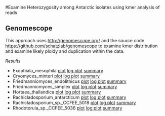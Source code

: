 #Examine Heterozygosity among Antarctic isolates using kmer analysis of reads

## Genomescope 
This approach uses http://genomescope.org/ and the source code https://github.com/schatzlab/genomescope to examine kmer distribution and examine likely ploidy and duplication within the data.

*Results*
   * Exophiala_mesophila [plot](Genomescope/Exophiala_mesophila/plot.png) [log plot](Genomescope/Exophiala_mesophila/plot.log.png) [summary](Genomescope/Exophiala_mesophila/summary.txt)
   * Cryomyces_minteri [plot](Genomescope/Cryomyces_minteri/plot.png) [log plot](Genomescope/Cryomyces_minteri/plot.log.png) [summary](Genomescope/Cryomyces_minteri/summary.txt)
   * Friedmanniomyces_endolithicus [plot](Genomescope/Friedmanniomyces_endolithicus/plot.png) [log plot](Genomescope/Friedmanniomyces_endolithicus/plot.log.png) [summary](Genomescope/Friedmanniomyces_endolithicus/summary.txt)
   * Friedmanniomyces_simplex [plot](Genomescope/Friedmanniomyces_simplex/plot.png) [log plot](Genomescope/Friedmanniomyces_simplex/plot.log.png) [summary](Genomescope/Friedmanniomyces_simplex/summary.txt)
   * Hortaea_thailandica [plot](Genomescope/Hortaea_thailandica/plot.png) [log plot](Genomescope/Hortaea_thailandica/plot.log.png) [summary](Genomescope/Hortaea_thailandica/summary.txt)
   * Rachicladosporium_antarcticum [plot](Genomescope/Rachicladosporium_antarcticum/plot.png) [log plot](Genomescope/Rachicladosporium_antarcticum/plot.log.png) [summary](Genomescope/Rachicladosporium_antarcticum/summary.txt)
   * Rachicladosporium_sp._CCFEE_5018 [plot](Genomescope/Rachicladosporium_sp._CCFEE_5018/plot.png) [log plot](Genomescope/Rachicladosporium_sp._CCFEE_5018/plot.log.png) [summary](Genomescope/Rachicladosporium_sp._CCFEE_5018/summary.txt)
   * Rhodotorula_sp._CCFEE_5036 [plot](Genomescope/Rhodotorula_sp._CCFEE_5036/plot.png) [log plot](Genomescope/Rhodotorula_sp._CCFEE_5036/plot.log.png) [summary](Genomescope/Rhodotorula_sp._CCFEE_5036/summary.txt)
